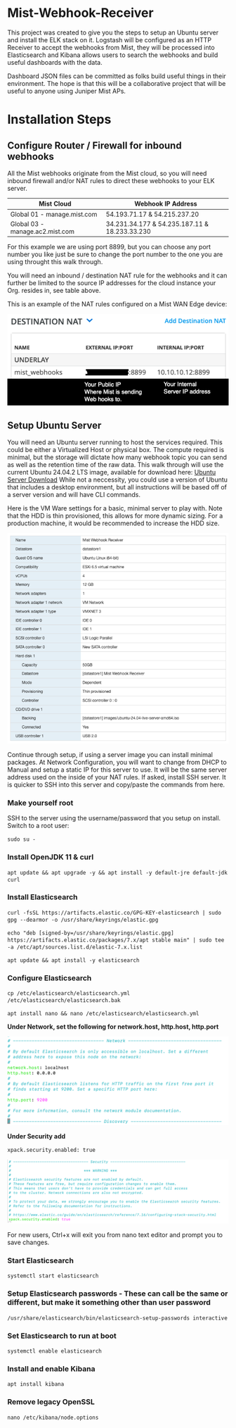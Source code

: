# Mist-Webhook-Receiver

This project was created to give you the steps to setup an Ubuntu server and install the ELK stack on it.
Logstash will be configured as an HTTP Receiver to accept the webhooks from Mist, they will be 
processed into Elasticsearch and Kibana allows users to search the webhooks and build useful dashboards
with the data.

Dashboard JSON files can be committed as folks build useful things in their environment. The hope is that this
will be a collaborative project that will be useful to anyone using Juniper Mist APs.


# Installation Steps


## Configure Router / Firewall for inbound webhooks
All the Mist webhooks originate from the Mist cloud, so you will need inbound firewall and/or NAT rules to direct
these webhooks to your ELK server.

| Mist Cloud  | Webhook IP Address |
| ------------- | ------------- |
| Global 01 - manage.mist.com  | 54.193.71.17 & 54.215.237.20	  |
| Global 03 - manage.ac2.mist.com | 34.231.34.177 & 54.235.187.11 & 18.233.33.230  |

For this example we are using port 8899, but you can choose any port number you like just be sure to change
the port number to the one you are using throught this walk through.

You will need an inbound / destination NAT rule for the webhooks and it can further be limited to the source
IP addresses for the cloud instance your Org. resides in, see table above.

This is an example of the NAT rules configured on a Mist WAN Edge device:

![Image Alt](https://github.com/andypando/Mist-Webhook-Receiver/blob/785d36ce973b9e7678698ecb6b55fb58739a0073/NAT.png)


## Setup Ubuntu Server

You will need an Ubuntu server running to host the services required. This could be either a Virtualized Host or physical box.
The compute required is minimal, but the storage will dictate how many webhook topic you can send as well as the retention time
of the raw data. This walk through will use the current Ubuntu 24.04.2 LTS image, available for download here: [Ubuntu Server Download](https://ubuntu.com/download/server "Ubuntu Server Download")
While not a neccessity, you could use a version of Ubuntu that includes a desktop environment, but all instructions will be based off of a server version and will have CLI commands.

Here is the VM Ware settings for a basic, minimal server to play with. Note that the HDD is thin provisioned, this allows for more dynamic sizing.
For a production machine, it would be recommended to increase the HDD size.

![Image Alt](https://github.com/andypando/Mist-Webhook-Receiver/blob/a68a0998978eb980c64f30b3f03f5d19742e41c0/Sample_VM.png)

Continue through setup, if using a server image you can install minimal packages. At Network Configuration, 
you will want to change from DHCP to Manual and setup a static IP for this server to use. It will be the same 
server address used on the inside of your NAT rules. If asked, install SSH server. It is quicker to SSH into this
server and copy/paste the commands from here.

### Make yourself root

SSH to the server using the username/password that you setup on install. Switch to a root user:
```
sudo su -
```

### Install OpenJDK 11 & curl

```
apt update && apt upgrade -y && apt install -y default-jre default-jdk curl
```

 ### Install Elasticsearch

 ```
curl -fsSL https://artifacts.elastic.co/GPG-KEY-elasticsearch | sudo gpg --dearmor -o /usr/share/keyrings/elastic.gpg
```

```
echo "deb [signed-by=/usr/share/keyrings/elastic.gpg] https://artifacts.elastic.co/packages/7.x/apt stable main" | sudo tee -a /etc/apt/sources.list.d/elastic-7.x.list
```

```
apt update && apt install -y elasticsearch
```

### Configure Elasticsearch

```
cp /etc/elasticsearch/elasticsearch.yml /etc/elasticsearch/elasticsearch.bak
```

```
apt install nano && nano /etc/elasticsearch/elasticsearch.yml
```

**Under Network, set the following for network.host, http.host, http.port**

![Image Alt](https://github.com/andypando/Mist-Webhook-Receiver/blob/be6a8b58ffa6b267808cd05f339124ef9465cbb0/ES_Config.png)

**Under Security add**

```
xpack.security.enabled: true
```

![Image Alt](https://github.com/andypando/Mist-Webhook-Receiver/blob/c3f2f5442990b39911833dea4d9d1eab919e3dc5/ES_Security.png)

For new users, Ctrl+x will exit you from nano text editor and prompt you to save changes.

### Start Elasticsearch

```
systemctl start elasticsearch
```

### Setup Elasticsearch passwords - These can call be the same or different, but make it something other than user password

```
/usr/share/elasticsearch/bin/elasticsearch-setup-passwords interactive
```

### Set Elasticsearch to run at boot

```
systemctl enable elasticsearch
```

### Install and enable Kibana

```
apt install kibana
```

### Remove legacy OpenSSL

```
nano /etc/kibana/node.options
```

